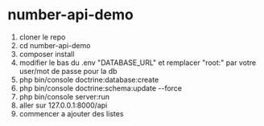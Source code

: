 # number-api-demo

1. cloner le repo
2. cd number-api-demo
3. composer install
4. modifier le bas du .env "DATABASE_URL" et remplacer "root:" par votre user/mot de passe pour la db
5. php bin/console doctrine:database:create
6. php bin/console doctrine:schema:update --force
7. php bin/console server:run
8. aller sur 127.0.0.1:8000/api
9. commencer a ajouter des listes
